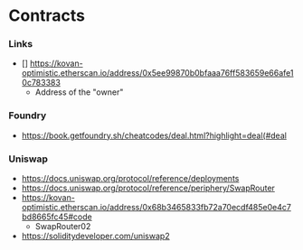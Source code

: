 # Contracts


### Links
- [] https://kovan-optimistic.etherscan.io/address/0x5ee99870b0bfaaa76ff583659e66afe10c783383
    - Address of the "owner"

### Foundry
- https://book.getfoundry.sh/cheatcodes/deal.html?highlight=deal(#deal

### Uniswap
- https://docs.uniswap.org/protocol/reference/deployments
- https://docs.uniswap.org/protocol/reference/periphery/SwapRouter
- https://kovan-optimistic.etherscan.io/address/0x68b3465833fb72a70ecdf485e0e4c7bd8665fc45#code
    - SwapRouter02
- https://soliditydeveloper.com/uniswap2
